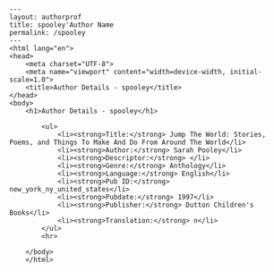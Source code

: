 
    ---
    layout: authorprof
    title: spooley'Author Name 
    permalink: /spooley
    ---
    <html lang="en">
    <head>
        <meta charset="UTF-8">
        <meta name="viewport" content="width=device-width, initial-scale=1.0">
        <title>Author Details - spooley</title>
    </head>
    <body>
        <h1>Author Details - spooley</h1>
        
            <ul>
                <li><strong>Title:</strong> Jump The World: Stories, Poems, and Things To Make And Do From Around The World</li>
                <li><strong>Author:</strong> Sarah Pooley</li>
                <li><strong>Descriptor:</strong> </li>
                <li><strong>Genre:</strong> Anthology</li>
                <li><strong>Language:</strong> English</li>
                <li><strong>Pub ID:</strong> new_york_ny_united_states</li>
                <li><strong>Pubdate:</strong> 1997</li>
                <li><strong>Publisher:</strong> Dutton Children's Books</li>
                <li><strong>Translation:</strong> n</li>
            </ul>
            <hr>
            
        </body>
        </html>
        
